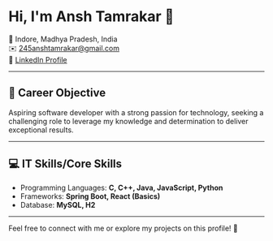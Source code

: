 # Hi, I'm Ansh Tamrakar 👋

📍 Indore, Madhya Pradesh, India  
✉️ [245anshtamrakar@gmail.com](mailto:245anshtamrakar@gmail.com)  
🔗 [LinkedIn Profile](https://www.linkedin.com/in/ansh-tamrakar-977408244)

---

## 🎯 Career Objective  
Aspiring software developer with a strong passion for technology, seeking a challenging role to leverage my knowledge and determination to deliver exceptional results.

---

## 💻 IT Skills/Core Skills  
- Programming Languages: **C, C++, Java, JavaScript, Python**  
- Frameworks: **Spring Boot, React (Basics)**  
- Database: **MySQL, H2**

---

Feel free to connect with me or explore my projects on this profile! 🚀

